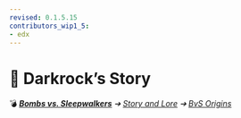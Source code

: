 ```yaml
---
revised: 0.1.5.15
contributors_wip1_5:
- edx
---
```


# 📁 Darkrock’s Story

💣 ***[Bombs vs. Sleepwalkers][home]** ➔ [Story and Lore][story] ➔ [BvS Origins][story_bvso]*

[home]: /README.md
[story]: /story/readme.md
[story_bvso]: /story/bvso/readme.md
